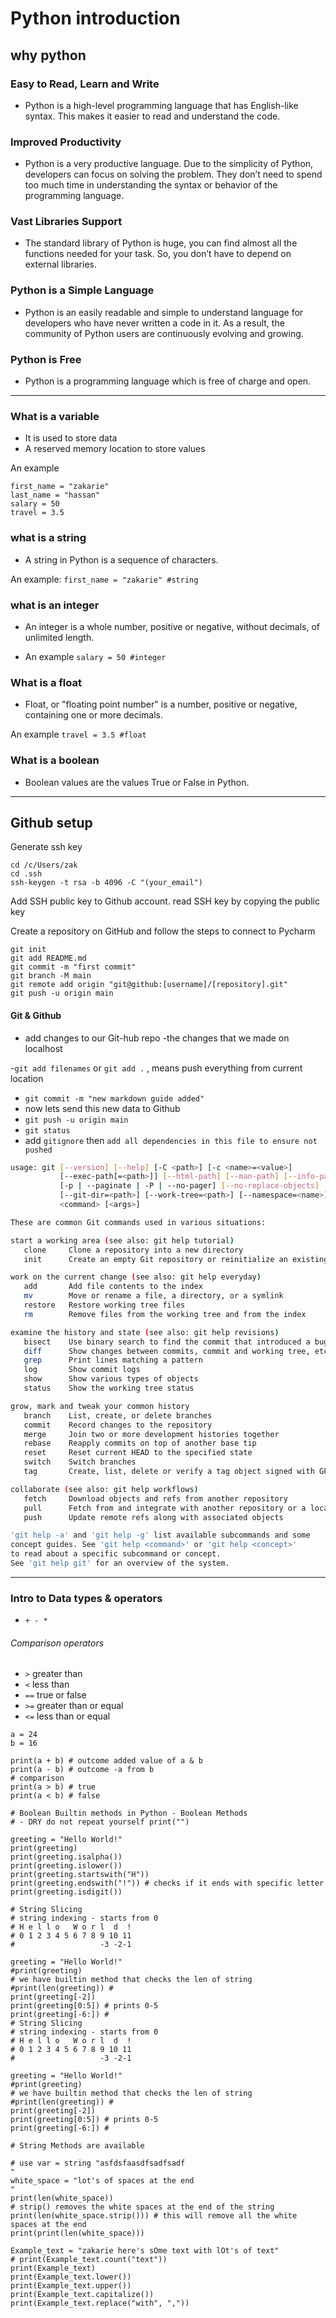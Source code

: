 # Python introduction
## why python
###  Easy to Read, Learn and Write
- Python is a high-level programming language that has English-like syntax. This makes it easier to read and understand the code.
###  Improved Productivity
- Python is a very productive language. Due to the simplicity of Python, developers can focus on solving the problem. They don’t need to spend too much time in understanding the syntax or behavior of the programming language.
###  Vast Libraries Support
- The standard library of Python is huge, you can find almost all the functions needed for your task. So, you don’t have to depend on external libraries.
###  Python is a Simple Language
- Python is an easily readable and simple to understand language for developers who have never written a code in it. As a result, the community of Python users are continuously evolving and growing.
###  Python is Free
- Python is a programming language which is free of charge and open.
---
### What is a variable
- It is used to store data
- A reserved memory location to store values

An example
```doctest
first_name = "zakarie"
last_name = "hassan"
salary = 50
travel = 3.5
```

 ### what is a string

- A string in Python is a sequence of characters.

An example:
``first_name = "zakarie" #string``
 ### what is an integer
 - An integer is a whole number, positive or negative, without decimals, of unlimited length.

 - An example
``salary = 50 #integer``

### What is a float
- Float, or "floating point number" is a number, positive or negative, containing one or more decimals.

An example
``travel = 3.5 #float``

### What is a boolean
- Boolean values are the values True or False in Python.

---
## Github setup
Generate ssh key
```doctest
cd /c/Users/zak
cd .ssh
ssh-keygen -t rsa -b 4096 -C "(your_email")
```
Add SSH public key to Github account. read SSH key by copying the public key

Create a repository on GitHub and follow the steps to connect to Pycharm
```doctest
git init
git add README.md
git commit -m "first commit"
git branch -M main
git remote add origin "git@github:[username]/[repository].git"
git push -u origin main
```
#### Git & Github
- add changes to our Git-hub repo -the changes that we made on localhost

-``git add filenames`` or ``git add .`` , means push everything from current location
- ``git commit -m "new markdown guide added"``
- now lets send this new data to Github
- ``git push -u origin main``
- ``git status``
- add ``gitignore`` then ``add all dependencies in this file to ensure not pushed``

```bash
usage: git [--version] [--help] [-C <path>] [-c <name>=<value>]
           [--exec-path[=<path>]] [--html-path] [--man-path] [--info-path]
           [-p | --paginate | -P | --no-pager] [--no-replace-objects] [--bare]
           [--git-dir=<path>] [--work-tree=<path>] [--namespace=<name>]
           <command> [<args>]

These are common Git commands used in various situations:

start a working area (see also: git help tutorial)
   clone     Clone a repository into a new directory
   init      Create an empty Git repository or reinitialize an existing one

work on the current change (see also: git help everyday)
   add       Add file contents to the index
   mv        Move or rename a file, a directory, or a symlink
   restore   Restore working tree files
   rm        Remove files from the working tree and from the index

examine the history and state (see also: git help revisions)
   bisect    Use binary search to find the commit that introduced a bug
   diff      Show changes between commits, commit and working tree, etc
   grep      Print lines matching a pattern
   log       Show commit logs
   show      Show various types of objects
   status    Show the working tree status

grow, mark and tweak your common history
   branch    List, create, or delete branches
   commit    Record changes to the repository
   merge     Join two or more development histories together
   rebase    Reapply commits on top of another base tip
   reset     Reset current HEAD to the specified state
   switch    Switch branches
   tag       Create, list, delete or verify a tag object signed with GPG

collaborate (see also: git help workflows)
   fetch     Download objects and refs from another repository
   pull      Fetch from and integrate with another repository or a local branch
   push      Update remote refs along with associated objects

'git help -a' and 'git help -g' list available subcommands and some
concept guides. See 'git help <command>' or 'git help <concept>'
to read about a specific subcommand or concept.
See 'git help git' for an overview of the system.
```
---

### Intro to Data types & operators
- `+ - *`

###### Comparison operators
- `>` greater than
- `<` less than
- `==` true or false
- `>=` greater than or equal
- `<=` less than or equal

```doctest
a = 24
b = 16

print(a + b) # outcome added value of a & b
print(a - b) # outcome -a from b
# comparison
print(a > b) # true
print(a < b) # false
```
```doctest
# Boolean Builtin methods in Python - Boolean Methods
# - DRY do not repeat yourself print("")

greeting = "Hello World!"
print(greeting)
print(greeting.isalpha())
print(greeting.islower())
print(greeting.startswith("H"))
print(greeting.endswith("!")) # checks if it ends with specific letter
print(greeting.isdigit())

```
```doctest
# String Slicing
# string indexing - starts from 0
# H e l l o   W o r l  d  !
# 0 1 2 3 4 5 6 7 8 9 10 11
#                   -3 -2-1

greeting = "Hello World!"
#print(greeting)
# we have builtin method that checks the len of string
#print(len(greeting)) #
print(greeting[-2])
print(greeting[0:5]) # prints 0-5
print(greeting[-6:]) #
# String Slicing
# string indexing - starts from 0
# H e l l o   W o r l  d  !
# 0 1 2 3 4 5 6 7 8 9 10 11
#                   -3 -2-1

greeting = "Hello World!"
#print(greeting)
# we have builtin method that checks the len of string
#print(len(greeting)) #
print(greeting[-2])
print(greeting[0:5]) # prints 0-5
print(greeting[-6:]) #

```

```doctest
# String Methods are available

# use var = string "asfdsfaasdfsadfsadf                                 "
white_space = "lot's of spaces at the end                                "
print(len(white_space))
# strip() removes the white spaces at the end of the string
print(len(white_space.strip())) # this will remove all the white spaces at the end
print(print(len(white_space)))

Example_text = "zakarie here's sOme text with lOt's of text"
# print(Example_text.count("text"))
print(Example_text)
print(Example_text.lower())
print(Example_text.upper())
print(Example_text.capitalize())
print(Example_text.replace("with", ","))

```
